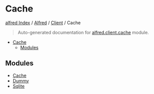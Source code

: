 # Cache

[alfred Index](../../../README.md#alfred-index) /
[Alfred](../../index.md#alfred) /
[Client](../index.md#client) /
Cache

> Auto-generated documentation for [alfred.client.cache](../../../../alfred/client/cache/__init__.py) module.

- [Cache](#cache)
  - [Modules](#modules)

## Modules

- [Cache](./cache.md)
- [Dummy](./dummy.md)
- [Sqlite](./sqlite.md)